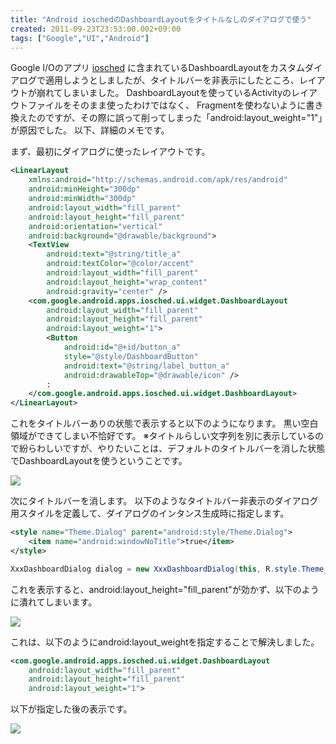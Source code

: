 ```yaml
---
title: "Android ioschedのDashboardLayoutをタイトルなしのダイアログで使う"
created: 2011-09-23T23:53:00.002+09:00
tags: ["Google","UI","Android"]
---
```

Google I/Oのアプリ [iosched](http://code.google.com/p/iosched/) に含まれているDashboardLayoutをカスタムダイアログで適用しようとしましたが、タイトルバーを非表示にしたところ、レイアウトが崩れてしまいました。
DashboardLayoutを使っているActivityのレイアウトファイルをそのまま使ったわけではなく、 Fragmentを使わないように書き換えたのですが、その際に誤って削ってしまった「android:layout\_weight="1"」が原因でした。
以下、詳細のメモです。
<!--more-->
まず、最初にダイアログに使ったレイアウトです。

```xml
<LinearLayout
    xmlns:android="http://schemas.android.com/apk/res/android"
    android:minHeight="300dp"
    android:minWidth="300dp"
    android:layout_width="fill_parent"
    android:layout_height="fill_parent"
    android:orientation="vertical"
    android:background="@drawable/background">
    <TextView
        android:text="@string/title_a"
        android:textColor="@color/accent"
        android:layout_width="fill_parent"
        android:layout_height="wrap_content"
        android:gravity="center" />
    <com.google.android.apps.iosched.ui.widget.DashboardLayout
        android:layout_width="fill_parent"
        android:layout_height="fill_parent"
        android:layout_weight="1">
        <Button
            android:id="@+id/button_a"
            style="@style/DashboardButton"
            android:text="@string/label_button_a"
            android:drawableTop="@drawable/icon" />
        :
    </com.google.android.apps.iosched.ui.widget.DashboardLayout>
</LinearLayout>
```

これをタイトルバーありの状態で表示すると以下のようになります。
黒い空白領域ができてしまい不恰好です。
※タイトルらしい文字列を別に表示しているので紛らわしいですが、やりたいことは、デフォルトのタイトルバーを消した状態でDashboardLayoutを使うということです。

[![](http://2.bp.blogspot.com/-JVUDMqILuUg/TnyZm-n0heI/AAAAAAAAGtU/kPagwUu48Ok/s320/device-2011-09-23-232557.png)](http://2.bp.blogspot.com/-JVUDMqILuUg/TnyZm-n0heI/AAAAAAAAGtU/kPagwUu48Ok/s1600/device-2011-09-23-232557.png)

次にタイトルバーを消します。
以下のようなタイトルバー非表示のダイアログ用スタイルを定義して、ダイアログのインタンス生成時に指定します。

```xml
<style name="Theme.Dialog" parent="android:style/Theme.Dialog">
    <item name="android:windowNoTitle">true</item>
</style>
```

```java
XxxDashboardDialog dialog = new XxxDashboardDialog(this, R.style.Theme_Dialog);
```

これを表示すると、android:layout\_height="fill\_parent"が効かず、以下のように潰れてしまいます。

[![](http://1.bp.blogspot.com/-bdLPLaMgw-o/TnyapV_JiAI/AAAAAAAAGtY/mQn1zYVj9uw/s320/device-2011-09-23-232846.png)](http://1.bp.blogspot.com/-bdLPLaMgw-o/TnyapV_JiAI/AAAAAAAAGtY/mQn1zYVj9uw/s1600/device-2011-09-23-232846.png)

これは、以下のようにandroid:layout\_weightを指定することで解決しました。

```xml
<com.google.android.apps.iosched.ui.widget.DashboardLayout
    android:layout_width="fill_parent"
    android:layout_height="fill_parent"
    android:layout_weight="1">
```

以下が指定した後の表示です。

[![](http://1.bp.blogspot.com/-0H72U21_BaI/TnybppyXiNI/AAAAAAAAGtc/WIJY273v7uw/s320/device-2011-09-23-233009.png)](http://1.bp.blogspot.com/-0H72U21_BaI/TnybppyXiNI/AAAAAAAAGtc/WIJY273v7uw/s1600/device-2011-09-23-233009.png)
